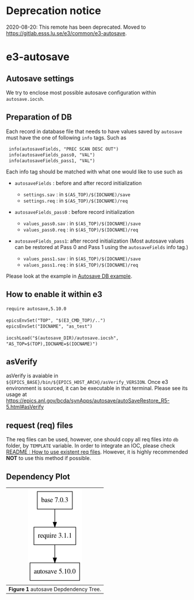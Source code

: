 # Deprecation notice

2020-08-20: This remote has been deprecated. Moved to https://gitlab.esss.lu.se/e3/common/e3-autosave.

e3-autosave
==

## Autosave settings

We try to enclose most possible autosave configuration within `autosave.iocsh`. 

## Preparation of DB

Each record in database file that needs to have values saved by `autosave` must have the one of following `info` tags. Such as
```
 info(autosaveFields, "PREC SCAN DESC OUT")
 info(autosaveFields_pass0, "VAL")
 info(autosaveFields_pass1, "VAL")
```

Each info tag should be matched with what one would like to use such as


* `autosaveFields` : before and after record initialization
  - `settings.sav` : in `$(AS_TOP)/$(IOCNAME)/save`
  - `settings.req` : in `$(AS_TOP)/$(IOCNAME)/req`
 
* `autosaveFields_pass0` : before record initialization
  - `values_pass0.sav` : in `$(AS_TOP)/$(IOCNAME)/save`
  - `values_pass0.req` : in `$(AS_TOP)/$(IOCNAME)/req`

* `autosaveFields_pass1`: after record initialization (Most autosave values can be restored at Pass 0 and Pass 1 using the `autosaveFields` info tag.)
  - `values_pass1.sav`    : in `$(AS_TOP)/$(IOCNAME)/save`
  - `values_pass1.req`    : in `$(AS_TOP)/$(IOCNAME)/req`

Please look at the example in [Autosave DB example](template/SR_test_info.db).

## How to enable it within e3


```
require autosave,5.10.0

epicsEnvSet("TOP", "$(E3_CMD_TOP)/..")
epicsEnvSet("IOCNAME", "as_test")

iocshLoad("$(autosave_DIR)/autosave.iocsh", "AS_TOP=$(TOP),IOCNAME=$(IOCNAME)")
```

## asVerify

asVerify is avaiable in `${EPICS_BASE}/bin/${EPICS_HOST_ARCH}/asVerify_VERSION`. Once e3 environment is sourced, it can be executable in that terminal. Please see its usage at https://epics.anl.gov/bcda/synApps/autosave/autoSaveRestore_R5-5.html#asVerify


## request (req) files

The req files can be used, however, one should copy all req files into `db` folder, by `TEMPLATE` variable. In order to integrate an IOC, please check [README : How to use existent req files](README_REQUEST.md). However, it is highly recommended **NOT** to use this method if possible. 




## Dependency Plot


|![autosave dep](docs/autosave.png)|
| :---: |
|**Figure 1** autosave Depdendency Tree. |
